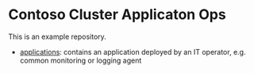 # Contoso Cluster Applicaton Ops

This is an example repository.

- [applications](./apploications): contains an application deployed by an IT operator, e.g. common monitoring or logging agent

